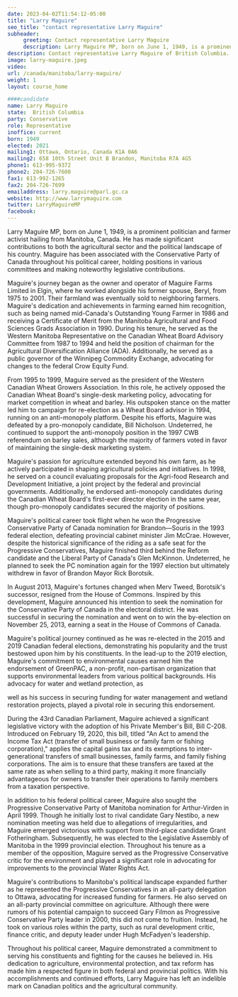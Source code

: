 ```yaml
---
date: 2023-04-02T11:54:12-05:00
title: "Larry Maguire"
seo_title: "contact representative Larry Maguire"
subheader:
     greeting: Contact representative Larry Maguire
     description: Larry Maguire MP, born on June 1, 1949, is a prominent politician and farmer activist hailing from Manitoba, Canada. He has made significant contributions to both the agricultural sector and the political landscape of his country. Maguire has been associated with the Conservative Party of Canada throughout his political career, holding positions in various committees and making noteworthy legislative contributions.
description: Contact representative Larry Maguire of British Columbia. Contact information for Larry Maguire includes email address, phone number, and mailing address.
image: larry-maguire.jpeg
video:
url: /canada/manitoba/larry-maguire/
weight: 1
layout: course_home

####candidate
name: Larry Maguire
state:	British Columbia
party: Conservative
role: Representative
inoffice: current
born: 1949
elected: 2021
mailing1: Ottawa, Ontario, Canada K1A 0A6
mailing2: 658 10th Street Unit B Brandon, Manitoba R7A 4G5
phone1: 613-995-9372
phone2: 204-726-7600
fax1: 613-992-1265
fax2: 204-726-7699
emailaddress: larry.maguire@parl.gc.ca
website: http://www.larrymaguire.com
twitter: LarryMaguireMP
facebook:
---
```


Larry Maguire MP, born on June 1, 1949, is a prominent politician and farmer activist hailing from Manitoba, Canada. He has made significant contributions to both the agricultural sector and the political landscape of his country. Maguire has been associated with the Conservative Party of Canada throughout his political career, holding positions in various committees and making noteworthy legislative contributions.

Maguire's journey began as the owner and operator of Maguire Farms Limited in Elgin, where he worked alongside his former spouse, Beryl, from 1975 to 2001. Their farmland was eventually sold to neighboring farmers. Maguire's dedication and achievements in farming earned him recognition, such as being named mid-Canada's Outstanding Young Farmer in 1986 and receiving a Certificate of Merit from the Manitoba Agricultural and Food Sciences Grads Association in 1990. During his tenure, he served as the Western Manitoba Representative on the Canadian Wheat Board Advisory Committee from 1987 to 1994 and held the position of chairman for the Agricultural Diversification Alliance (ADA). Additionally, he served as a public governor of the Winnipeg Commodity Exchange, advocating for changes to the federal Crow Equity Fund.

From 1995 to 1999, Maguire served as the president of the Western Canadian Wheat Growers Association. In this role, he actively opposed the Canadian Wheat Board's single-desk marketing policy, advocating for market competition in wheat and barley. His outspoken stance on the matter led him to campaign for re-election as a Wheat Board advisor in 1994, running on an anti-monopoly platform. Despite his efforts, Maguire was defeated by a pro-monopoly candidate, Bill Nicholson. Undeterred, he continued to support the anti-monopoly position in the 1997 CWB referendum on barley sales, although the majority of farmers voted in favor of maintaining the single-desk marketing system.

Maguire's passion for agriculture extended beyond his own farm, as he actively participated in shaping agricultural policies and initiatives. In 1998, he served on a council evaluating proposals for the Agri-food Research and Development Initiative, a joint project by the federal and provincial governments. Additionally, he endorsed anti-monopoly candidates during the Canadian Wheat Board's first-ever director election in the same year, though pro-monopoly candidates secured the majority of positions.

Maguire's political career took flight when he won the Progressive Conservative Party of Canada nomination for Brandon—Souris in the 1993 federal election, defeating provincial cabinet minister Jim McCrae. However, despite the historical significance of the riding as a safe seat for the Progressive Conservatives, Maguire finished third behind the Reform candidate and the Liberal Party of Canada's Glen McKinnon. Undeterred, he planned to seek the PC nomination again for the 1997 election but ultimately withdrew in favor of Brandon Mayor Rick Borotsik.

In August 2013, Maguire's fortunes changed when Merv Tweed, Borotsik's successor, resigned from the House of Commons. Inspired by this development, Maguire announced his intention to seek the nomination for the Conservative Party of Canada in the electoral district. He was successful in securing the nomination and went on to win the by-election on November 25, 2013, earning a seat in the House of Commons of Canada.

Maguire's political journey continued as he was re-elected in the 2015 and 2019 Canadian federal elections, demonstrating his popularity and the trust bestowed upon him by his constituents. In the lead-up to the 2019 election, Maguire's commitment to environmental causes earned him the endorsement of GreenPAC, a non-profit, non-partisan organization that supports environmental leaders from various political backgrounds. His advocacy for water and wetland protection, as

 well as his success in securing funding for water management and wetland restoration projects, played a pivotal role in securing this endorsement.

During the 43rd Canadian Parliament, Maguire achieved a significant legislative victory with the adoption of his Private Member's Bill, Bill C-208. Introduced on February 19, 2020, this bill, titled "An Act to amend the Income Tax Act (transfer of small business or family farm or fishing corporation)," applies the capital gains tax and its exemptions to inter-generational transfers of small businesses, family farms, and family fishing corporations. The aim is to ensure that these transfers are taxed at the same rate as when selling to a third party, making it more financially advantageous for owners to transfer their operations to family members from a taxation perspective.

In addition to his federal political career, Maguire also sought the Progressive Conservative Party of Manitoba nomination for Arthur-Virden in April 1999. Though he initially lost to rival candidate Gary Nestibo, a new nomination meeting was held due to allegations of irregularities, and Maguire emerged victorious with support from third-place candidate Grant Fotheringham. Subsequently, he was elected to the Legislative Assembly of Manitoba in the 1999 provincial election. Throughout his tenure as a member of the opposition, Maguire served as the Progressive Conservative critic for the environment and played a significant role in advocating for improvements to the provincial Water Rights Act.

Maguire's contributions to Manitoba's political landscape expanded further as he represented the Progressive Conservatives in an all-party delegation to Ottawa, advocating for increased funding for farmers. He also served on an all-party provincial committee on agriculture. Although there were rumors of his potential campaign to succeed Gary Filmon as Progressive Conservative Party leader in 2000, this did not come to fruition. Instead, he took on various roles within the party, such as rural development critic, finance critic, and deputy leader under Hugh McFadyen's leadership.

Throughout his political career, Maguire demonstrated a commitment to serving his constituents and fighting for the causes he believed in. His dedication to agriculture, environmental protection, and tax reform has made him a respected figure in both federal and provincial politics. With his accomplishments and continued efforts, Larry Maguire has left an indelible mark on Canadian politics and the agricultural community.
